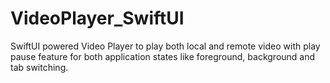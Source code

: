 # VideoPlayer_SwiftUI
SwiftUI powered Video Player to play both local and remote video with play pause feature for both application states like foreground, background and tab switching. 
